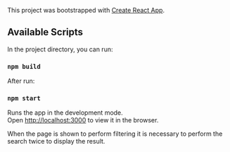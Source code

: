This project was bootstrapped with [Create React App](https://github.com/facebook/create-react-app).

## Available Scripts

In the project directory, you can run:

### `npm build`

After run:

### `npm start`

Runs the app in the development mode.<br />
Open [http://localhost:3000](http://localhost:3000) to view it in the browser.

When the page is shown to perform filtering it is necessary to perform the search twice to display the result.